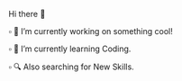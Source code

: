 Hi there 👋

▫️ 🔭 I’m currently working on something cool!

▫️ 🌱 I’m currently learning Coding.

▫️ 🔍 Also searching for New Skills.
